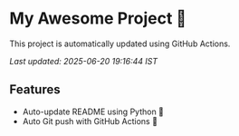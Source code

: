 # My Awesome Project 🚀

This project is automatically updated using GitHub Actions.

_Last updated: 2025-06-20 19:16:44 IST_

## Features
- Auto-update README using Python 🐍
- Auto Git push with GitHub Actions 🤖
